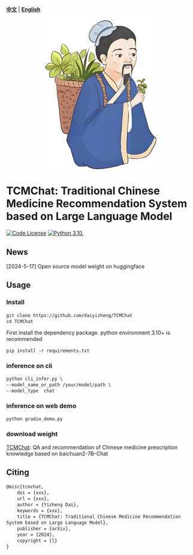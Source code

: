 [**中文**](./README.md) | [**English**](./README_EN.md)

<p align="center" width="100%">
<a href="https://github.com/daiyizheng/TCMChat" target="_blank"><img src="assets/herb.png" alt="TCMChat" style="width: 25%; min-width: 300px; display: block; margin: auto;"></a>
</p>

# TCMChat: Traditional Chinese Medicine Recommendation System based on Large Language Model

[![Code License](https://img.shields.io/badge/Code%20License-Apache_2.0-green.svg)](https://github.com/SCIR-HI/Huatuo-Llama-Med-Chinese/blob/main/LICENSE) [![Python 3.10.](https://img.shields.io/badge/python-3.-blue.svg)](https://www.python.org/downloads/release/python-390/)

## News

[2024-5-17]  Open source model weight on huggingface

## Usage

### Install

```
git clone https://github.com/daiyizheng/TCMChat
cd TCMChat

```

First install the dependency package. python environment 3.10+ is recommended

```
pip install -r requirements.txt
```

### inference on cli

```
python cli_infer.py \
--model_name_or_path /your/model/path \
--model_type  chat

```

### inference on web demo

```
python gradio_demo.py
```


### download weight

[TCMChat](https://huggingface.co/daiyizheng/TCMChat): QA and recommendation of Chinese medicine prescription knowledge based on baichuan2-7B-Chat






## Citing

```
@misc{tcmchat,
    doi = {xxx},
    url = {xxx},
    author = {Yizheng Dai},
    keywords = {xxx},
    title = {TCMChat: Traditional Chinese Medicine Recommendation System based on Large Language Model},
    publisher = {arXiv},
    year = {2024},
    copyright = {l}
}
```
